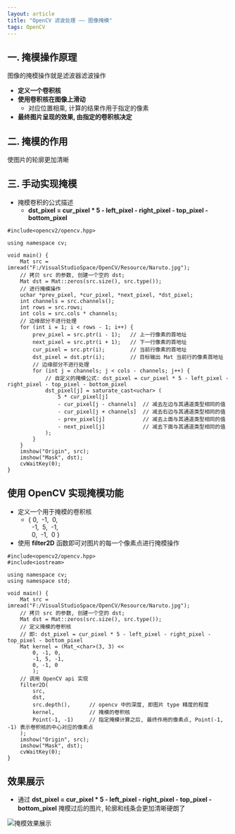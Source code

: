 ```yaml
---
layout: article
title: "OpenCV 滤波处理 —— 图像掩模"
tags: OpenCV
---
```


## 一. 掩模操作原理
图像的掩模操作就是滤波器滤波操作
- **定义一个卷积核**
- **使用卷积核在图像上滑动**
  - 对应位置相乘, 计算的结果作用于指定的像素
- **最终图片呈现的效果, 由指定的卷积核决定**

## 二. 掩模的作用
使图片的轮廓更加清晰

## 三. 手动实现掩模
- 掩模卷积的公式描述
  - **dst_pixel = cur_pixel * 5 - left_pixel - right_pixel - top_pixel - bottom_pixel**

<!--more-->

```
#include<opencv2/opencv.hpp>

using namespace cv;

void main() {
	Mat src = imread("F:/VisualStudioSpace/OpenCV/Resource/Naruto.jpg");
	// 拷贝 src 的参数, 创建一个空的 dst;
	Mat dst = Mat::zeros(src.size(), src.type());
	// 进行掩模操作
	uchar *prev_pixel, *cur_pixel, *next_pixel, *dst_pixel;
	int channels = src.channels();
	int rows = src.rows;
	int cols = src.cols * channels;
	// 边缘部分不进行处理
	for (int i = 1; i < rows - 1; i++) {
		prev_pixel = src.ptr(i - 1);   // 上一行像素的首地址
		next_pixel = src.ptr(i + 1);   // 下一行像素的首地址
		cur_pixel = src.ptr(i);        // 当前行像素的首地址
		dst_pixel = dst.ptr(i);        // 目标输出 Mat 当前行的像素首地址
		// 边缘部分不进行处理
		for (int j = channels; j < cols - channels; j++) {
			// 自定义的掩模公式: dst_pixel = cur_pixel * 5 - left_pixel - right_pixel - top_pixel - bottom_pixel
			dst_pixel[j] = saturate_cast<uchar> (
				5 * cur_pixel[j]
				- cur_pixel[j - channels]  // 减去左边与其通道类型相同的值
				- cur_pixel[j + channels]  // 减去右边与其通道类型相同的值
				- prev_pixel[j]            // 减去上面与其通道类型相同的值
				- next_pixel[j]            // 减去下面与其通道类型相同的值
			);
		}
	}
	imshow("Origin", src);
	imshow("Mask", dst);
	cvWaitKey(0);
}
```

## 使用 OpenCV 实现掩模功能
- 定义一个用于掩模的卷积核
  - {   0,&nbsp; -1,&nbsp;  0,       <br>
&nbsp; -1,&nbsp;  5,&nbsp; -1,       <br>
&nbsp;  0,&nbsp; -1,&nbsp;  0 }
- 使用 **filter2D** 函数即可对图片的每一个像素点进行掩模操作

```
#include<opencv2/opencv.hpp>
#include<iostream>

using namespace cv;
using namespace std;

void main() {
	Mat src = imread("F:/VisualStudioSpace/OpenCV/Resource/Naruto.jpg");
	// 拷贝 src 的参数, 创建一个空的 dst;
	Mat dst = Mat::zeros(src.size(), src.type());
	// 定义掩模的卷积核
	// 即: dst_pixel = cur_pixel * 5 - left_pixel - right_pixel - top_pixel - bottom_pixel
	Mat kernel = (Mat_<char>(3, 3) <<
		0, -1, 0,
		-1, 5, -1,
		0, -1, 0
		);
	// 调用 OpenCV api 实现
	filter2D(
		src,
		dst,
		src.depth(),      // opencv 中的深度, 即图片 type 精度的程度
		kernel,           // 掩模的卷积核
		Point(-1, -1)     // 指定掩模计算之后, 最终作用的像素点, Point(-1, -1) 表示卷积核的中心对应的像素点
	);
	imshow("Origin", src);
	imshow("Mask", dst);
	cvWaitKey(0);
}
```

## 效果展示
- 通过 **dst_pixel = cur_pixel * 5 - left_pixel - right_pixel - top_pixel - bottom_pixel** 掩模过后的图片, 轮廓和线条会更加清晰硬朗了

![掩模效果展示](https://i.loli.net/2019/05/29/5cee15c309f6042482.png)